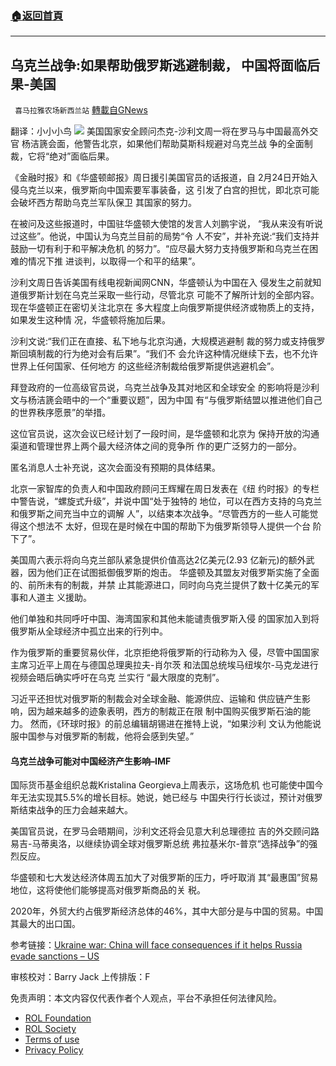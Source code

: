###  [:house:返回首頁](https://github.com/ourhimalayas/txt)
---


## 乌克兰战争:如果帮助俄罗斯逃避制裁， 中国将面临后果-美国
` 喜马拉雅农场新西兰站` [轉載自GNews](https://gnews.org/zh-hans/2167034/)

翻译：小小小鸟
![](https://assets.gnews.org/wp-content/uploads/2022/03/eight_col_068_AA_11032022_645241.jpg)
美国国家安全顾问杰克-沙利文周一将在罗⻢与中国最高外交官 杨洁篪会面，他警告北京，如果他们帮助莫斯科规避对乌克兰战 争的全面制裁，它将“绝对”面临后果。

《金融时报》和《华盛顿邮报》周日援引美国官员的话报道，自 2月24日开始入侵乌克兰以来，俄罗斯向中国索要军事装备，这 引发了白宫的担忧，即北京可能会破坏⻄方帮助乌克兰军队保卫 其国家的努力。

在被问及这些报道时，中国驻华盛顿大使馆的发言人刘鹏宇说， “我从来没有听说过这些”。他说，中国认为乌克兰目前的局势“令 人不安”，并补充说:“我们支持并鼓励一切有利于和平解决危机 的努力”。“应尽最大努力支持俄罗斯和乌克兰在困难的情况下推 进谈判，以取得一个和平的结果”。

沙利文周日告诉美国有线电视新闻网CNN，华盛顿认为中国在入 侵发生之前就知道俄罗斯计划在乌克兰采取一些行动，尽管北京 可能不了解所计划的全部内容。现在华盛顿正在密切关注北京在 多大程度上向俄罗斯提供经济或物质上的支持，如果发生这种情 况，华盛顿将施加后果。

沙利文说:“我们正在直接、私下地与北京沟通，大规模逃避制 裁的努力或支持俄罗斯回填制裁的行为绝对会有后果”。“我们不 会允许这种情况继续下去，也不允许世界上任何国家、任何地方 的这些经济制裁给俄罗斯提供逃避机会”。

拜登政府的一位高级官员说，乌克兰战争及其对地区和全球安全 的影响将是沙利文与杨洁篪会晤中的一个“重要议题”，因为中国 有“与俄罗斯结盟以推进他们自己的世界秩序愿景”的举措。

这位官员说，这次会议已经计划了一段时间，是华盛顿和北京为 保持开放的沟通渠道和管理世界上两个最大经济体之间的竞争所 作的更广泛努力的一部分。

匿名消息人士补充说，这次会面没有预期的具体结果。

北京一家智库的负责人和中国政府顾问王辉耀在周日发表在《纽 约时报》的专栏中警告说，“螺旋式升级”，并说中国“处于独特的 地位，可以在⻄方支持的乌克兰和俄罗斯之间充当中立的调解 人”，以结束本次战争。“尽管⻄方的一些人可能觉得这个想法不 太好，但现在是时候在中国的帮助下为俄罗斯领导人提供一个台 阶下了”。

美国周六表示将向乌克兰部队紧急提供价值高达2亿美元(2.93 亿新元)的额外武器，因为他们正在试图抵御俄罗斯的炮击。 华盛顿及其盟友对俄罗斯实施了全面的、前所未有的制裁，并禁 止其能源进口，同时向乌克兰提供了数十亿美元的军事和人道主 义援助。

他们单独和共同呼吁中国、海湾国家和其他未能谴责俄罗斯入侵 的国家加入到将俄罗斯从全球经济中孤立出来的行列中。

作为俄罗斯的重要贸易伙伴，北京拒绝将俄罗斯的行动称为入 侵，尽管中国国家主席习近平上周在与德国总理奥拉夫-肖尔茨 和法国总统埃⻢纽埃尔-⻢克⻰进行视频会晤后确实呼吁在乌克 兰实行 “最大限度的克制”。

习近平还担忧对俄罗斯的制裁会对全球金融、能源供应、运输和 供应链产生影响，因为越来越多的迹象表明，⻄方的制裁正在限 制中国购买俄罗斯石油的能力。 然而，《环球时报》的前总编辑胡锡进在推特上说，“如果沙利 文认为他能说服中国参与对俄罗斯的制裁，他将会感到失望。”

#### 乌克兰战争可能对中国经济产生影响–IMF

国际货币基金组织总裁Kristalina Georgieva上周表示，这场危机 也可能使中国今年无法实现其5.5%的增⻓目标。她说，她已经与 中国央行行⻓谈过，预计对俄罗斯结束战争的压力会越来越大。

美国官员说，在罗⻢会晤期间，沙利文还将会⻅意大利总理德拉 吉的外交顾问路易吉-⻢蒂奥洛，以继续协调全球对俄罗斯总统 弗拉基米尔-普京“选择战争”的强烈反应。

华盛顿和七大发达经济体周五加大了对俄罗斯的压力，呼吁取消 其“最惠国”贸易地位，这将使他们能够提高对俄罗斯商品的关 税。

2020年，外贸大约占俄罗斯经济总体的46%，其中大部分是与中国的贸易。中国其最大的出口国。

参考链接：[Ukraine war: China will face consequences if it helps Russia evade sanctions – US](https://www.rnz.co.nz/news/world/463276/ukraine-war-china-will-face-consequences-if-it-helps-russia-evade-sanctions-us)

审核校对：Barry Jack
上传排版：F

 

免责声明：本文内容仅代表作者个人观点，平台不承担任何法律风险。

- [ROL Foundation](https://rolfoundation.org/)
- [ROL Society](https://rolsociety.org/)
- [Terms of use](https://gnews.org/terms-of-use-3/)
- [Privacy Policy](https://gnews.org/privacy-policy/)
